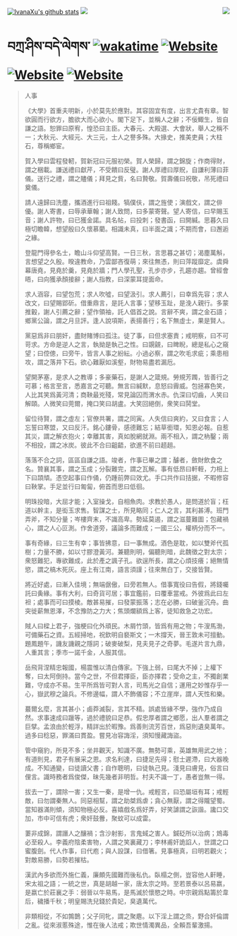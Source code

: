 [![IvanaXu's github stats](https://github-readme-stats.vercel.app/api?username=IvanaXu&theme=codeSTACKr)](https://github.com/anuraghazra/github-readme-stats)
<img align="right" src="https://github-readme-stats.vercel.app/api/top-langs/?username=IvanaXu&langs_count=8&theme=codeSTACKr" />
<img src="https://github-readme-stats.vercel.app/api/wakatime?username=IvanaXu&layout=compact&langs_count=8&theme=codeSTACKr&custom_title=Programming&nbsp;Times&nbsp;(Since&nbsp;Jul.29.2021)" />
# བཀྲ་ཤིས་བདེ་ལེགས་	[![wakatime](https://wakatime.com/badge/user/5043ee4a-e361-4607-9d47-d557f2005d05.svg)](https://wakatime.com/@5043ee4a-e361-4607-9d47-d557f2005d05)	[![Website](https://img.shields.io/website?label=tianchi&up_color=orange&up_message=IvanaXu&url=https%3A%2F%2Fshields.io)](https://tianchi.aliyun.com/home/science/scienceDetail?userId=1095279182618)	[![Website](https://img.shields.io/website?label=yuque&up_color=green&up_message=IvanaXu&url=https%3A%2F%2Fshields.io)](https://www.yuque.com/ivanaxu)	[![Website](https://img.shields.io/website?label=leetcode&up_color=yellow&up_message=IvanaXu&url=https%3A%2F%2Fshields.io)](https://leetcode.cn/u/ivanaxu)
> 人事
> 
> 《大學》首重夫明新，小於莫先於應對。其容固宜有度，出言尤貴有章。智欲圓而行欲方，膽欲大而心欲小。閣下足下，並稱人之辭；不佞鯫生，皆自謙之語。恕罪曰原宥，惶恐曰主臣。大春元、大殿選、大會狀，舉人之稱不一；大秋元、大經元、大三元，士人之譽多殊。大掾史，推美吏員；大柱石，尊稱鄉宦。
> 
> 賀入學曰雲程發軔，賀新冠曰元服初榮。賀人榮歸，謂之錦旋；作商得財，謂之稇載。謙送禮曰獻芹，不受饋曰反璧。謝人厚禮曰厚貺，自謙利薄曰菲儀。送行之禮，謂之贐儀；拜見之貲，名曰贄敬。賀壽儀曰祝敬，吊死禮曰奠儀。
> 
> 請人遠歸曰洗塵，攜酒進行曰祖餞。犒僕伕，謂之旌使；演戲文，謂之俳優。謝人寄書，曰辱承華翰；謝人致問，曰多蒙寄聲。望人寄信，曰早賜玉音；謝人許物，曰已獲金諾。具名帖，曰投刺；發書函，曰開緘。思暮久曰極切瞻韓，想望殷曰久懷慕藺。相識未真，曰半面之識；不期而會，曰邂逅之緣。
> 
> 登龍門得參名士，瞻山斗仰望高賢。一日三秋，言思暮之甚切；渴塵萬斛，言想望之久殷。暌違教命，乃雲鄙吝復萌；來往無憑，則曰萍蹤靡定。虞舜幕唐堯，見堯於羹，見堯於牆；門人學孔聖，孔步亦步，孔趨亦趨。曾經會晤，曰向獲承顏接辭；謝人指教，曰深蒙耳提面命。
> 
> 求人涵容，曰望包荒；求人吹噓，曰望汲引。求人薦引，曰幸爲先容；求人改文，曰望賜郢斫。借重鼎言，是託人言事；望移玉趾，是浼人親行。多蒙推轂，謝人引薦之辭；望作領袖，託人倡首之說。言辭不爽，謂之金石語；鄉黨公論，謂之月旦評。逢人說項斯，表揚善行；名下無虛士，果是賢人。
> 
> 黨惡爲非曰朋奸，盡財賭博曰孤注。徒了事，曰但求塞責；戒明察，曰不可苛求。方命是逆人之言，執拗是執己之性。曰覬覦，曰睥睨，總是私心之窺望；曰倥傯，曰旁午，皆言人事之紛紜。小過必察，謂之吹毛求疵；乘患相攻，謂之落井下石。欲心難厭如溪壑，財物易盡若漏卮。
> 
> 望開茅塞，是求人之教導；多豪藥石，是謝人之箴規。勞規芳躅，皆善行之可慕；格言至言，悉嘉言之可聽。無言曰緘默，息怒曰霽威。包拯寡色笑，人比其笑爲黃河清；商鞅最兇殘，常見論囚而渭水赤。仇深曰切齒，人笑曰解頤。人微笑曰莞爾，掩口笑曰胡盧。大笑回絕倒，衆笑曰鬨堂。
> 
> 留位待賢，謂之虛左；官僚共署，謂之同寅。人失信曰爽約，又曰食言；人忘誓曰寒盟，又曰反汗。銘心鏤骨，感德難忘；結草銜環，知恩必報。自惹其災，謂之解衣抱火；幸離其害，真如脫網就淵。兩不相入，謂之枘鑿；兩不相投，謂之冰炭。彼此不合曰齟齬，欲進不前曰趦趄。
> 
> 落落不合之詞，區區自謙之語。竣者，作事已畢之謂；醵者，斂財飲食之名。贊襄其事，謂之玉成；分裂難完，謂之瓦解。事有低昂曰軒輊，力相上下曰頡頏。憑空起事曰作俑，仍踵前弊曰效尤。手口共作曰拮据，不暇修容曰鞅掌。手足並行曰匍匐，俯首而思曰低徊。
> 
> 明珠投暗，大屈才能；入室操戈，自相魚肉。求教於愚人，是問道於盲；枉道以幹主，是衒玉求售。智謀之士，所見略同；仁人之言，其利甚溥。班門弄斧，不知分量；岑樓齊末，不識高卑。勢延莫遏，謂之滋蔓難圖；包藏禍心，謂之人心叵測。作舍道旁，議論多而難成；一國三公，權柄分而不一。
> 
> 事有奇緣，曰三生有幸；事皆拂意，曰一事無成。酒色是耽，如以雙斧代孤樹；力量不勝，如以寸膠澄黃河。兼聽則明，偏聽則暗，此魏徵之對太宗；衆怒難犯，專欲難成，此於產之諷子孔。欲逞所長，謂之心煩技癢；絕無情慾，謂之槁木死灰。座上有江南，語言須謹；往來無白丁，交接皆賢。
> 
> 將近好處，曰漸入佳境；無端倨傲，曰旁若無人。借事寬役曰告假，將錢囑託曰夤緣。事有大利，曰奇貨可居；事宜鑑前，曰覆車當戒。外彼爲此曰左袒；處事而可曰摸棱。敵甚易摧，曰發蒙振落；志在必勝，曰破釜沉舟。曲突徙薪無恩澤，不念豫防之力大；焦頭爛額爲上客，徒知救急之功宏。
> 
> 賊人曰樑上君子，強梗曰化外頑民。木屑竹頭，皆爲有用之物；牛溲馬渤，可備藥石之資。五經掃地，祝欽明自褻斯文；一木撐天，晉王敦未可擅動。題鳳題午，譏友譏親之隱詞；破麥破梨，見夫見子之奇夢。毛遂片言九鼎，人重其言；季市一諾千金，人服其信。
> 
> 岳飛背涅精忠報國，楊震惟以清白傳家。下強上弱，曰尾大不掉；上權下奪，曰太阿倒持。當今之世，不但君擇臣，臣亦擇君；受命之主，不獨創業難，守成亦不易。生平所爲皆可對人言，司馬光之自信；運用之妙惟存乎一心，嶽武穆之論兵。不修邊幅，謂人不飾儀容；不立崖岸，謂人天性和樂。
> 
> 蕞爾幺麼，言其甚小；鹵莽滅裂，言其不精。誤處皆緣不學，強作乃成自然。求事速成曰躐等，過於禮貌曰足恭。假忠厚者謂之鄉愿，出人羣者謂之巨擘。孟浪由於輕浮，精詳出於暇豫。爲善則流芳百世，爲惡則遺臭萬年。過多曰稔惡，罪滿曰貫盈。嘗見冶容誨淫，須知慢藏誨盜。
> 
> 管中窺豹，所見不多；坐井觀天，知識不廣。無勢可乘，英雄無用武之地；有道則見，君子有展采之恩。求名利達，曰捷足先得；慰士遲滯，曰大器晚成。不知通變，曰徒讀父書；自作聰明，曰徒執己見。淺見曰膚見，俗言曰俚言。識時務者爲俊傑，昧先幾者非明哲。村夫不識一丁，愚者豈無一得。
> 
> 拔去一丁，謂除一害；又生一秦，是增一仇。戒輕言，曰恐屬垣有耳；戒輕敵，曰勿謂秦無人。同惡相幫，謂之助桀爲虐；貪心無厭，謂之得隴望蜀。當知器滿則傾，須知物極必反。喜嬉戲名爲好弄，好笑謔謂之詼諧。讒口交加，市中可信有虎；衆奸鼓釁，聚蚊可以成雷。
> 
> 萋非成錦，謂譖人之釀禍；含沙射影，言鬼蜮之害人。鍼砭所以治病；鴆毒必至殺人。李義府陰柔害物，人謂之笑裏藏刀；李林甫奸詭諂人，世謂之口蜜腹劍。代人作事，曰代庖；與人設謀，曰借箸。見事極真，曰明若觀火；對敵易勝，曰勢若摧枯。
> 
> 漢武內多欲而外施仁義，廉頗先國難而後私仇。臥榻之側，豈容他人鼾睡，宋太祖之語；一統之世，真是胡越一家，唐太宗之時。至若景泰以呂易嬴，是嬴亡於莊襄之手：弱晉以牛易馬，是馬滅於懷愍之時。中宗親爲點籌於韋后，穢播千秋；明皇賜洗兒錢於貴妃，臭遺萬代。
> 
> 非類相從，不如鶉鵲；父子同牝，謂之聚麀。以下淫上謂之烝，野合奸倫謂之亂。從來淑慝殊途，惟在後人法戒；欺世情濁異品，全賴吾輩激揚。
>
